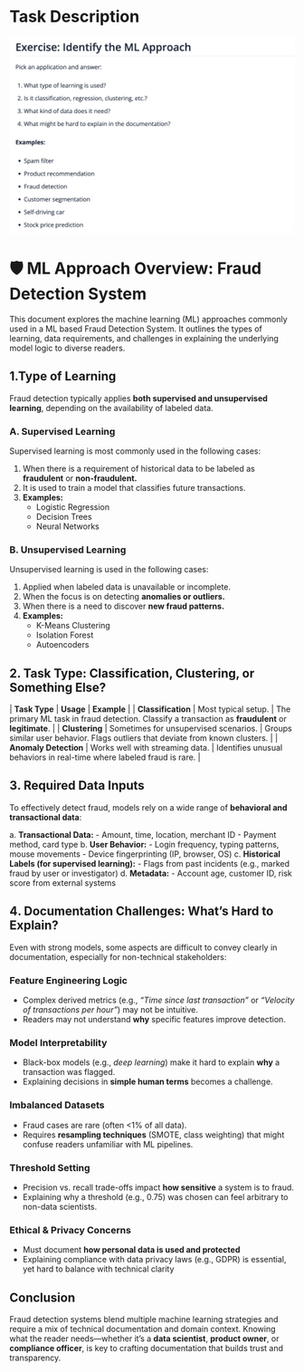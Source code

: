 # Task Description

 <p align="center">
   <img src="images/image2.png" alt="Task Description" style="max-width: 100%; height: auto;">
 </p>
 
# 🛡️ ML Approach Overview: Fraud Detection System

This document explores the machine learning (ML) approaches commonly used in a ML based Fraud Detection System. It outlines the types of learning, data requirements, and challenges in explaining the underlying model logic to diverse readers.

## 1️.Type of Learning

Fraud detection typically applies **both supervised and unsupervised learning**, depending on the availability of labeled data.

### A. Supervised Learning

Supervised learning is most commonly used in the following cases:

 1. When there is a requirement of historical data to be labeled as **fraudulent** or **non-fraudulent.**
 2. It is used to train a model that classifies future transactions.
 3. **Examples:** 
     - Logistic Regression
     - Decision Trees
     - Neural Networks

### B. Unsupervised Learning

Unsupervised learning is used in the following cases:

 1. Applied when labeled data is unavailable or incomplete.
 2. When the focus is on detecting **anomalies or outliers.**
 3. When there is a need to discover **new fraud patterns.**
 4. **Examples:** 
     - K-Means Clustering
     - Isolation Forest
     - Autoencoders

## 2️. Task Type: Classification, Clustering, or Something Else?

|       **Task Type**       |   **Usage**         |    **Example**    |
|   **Classification**      | Most typical setup. | The primary ML task in fraud detection. Classify a transaction as **fraudulent** or **legitimate**. |
|     **Clustering**        | Sometimes for unsupervised scenarios. | Groups similar user behavior. Flags outliers that deviate from known clusters. |
| **Anomaly Detection**     | Works well with streaming data. | Identifies unusual behaviors in real-time where labeled fraud is rare. |


## 3️. Required Data Inputs

To effectively detect fraud, models rely on a wide range of **behavioral and transactional data**:

 a. **Transactional Data:**
     - Amount, time, location, merchant ID
     - Payment method, card type
 b. **User Behavior:**
     - Login frequency, typing patterns, mouse movements
     - Device fingerprinting (IP, browser, OS)
 c. **Historical Labels (for supervised learning):**
     - Flags from past incidents (e.g., marked fraud by user or investigator)
 d. **Metadata:**
     - Account age, customer ID, risk score from external systems


## 4️. Documentation Challenges: What’s Hard to Explain?

Even with strong models, some aspects are difficult to convey clearly in documentation, especially for non-technical stakeholders:

### Feature Engineering Logic

 - Complex derived metrics (e.g., *“Time since last transaction”* or *“Velocity of transactions per hour”*) may not be intuitive.
 - Readers may not understand **why** specific features improve detection.

### Model Interpretability

 - Black-box models (e.g., *deep learning*) make it hard to explain **why** a transaction was flagged.
 - Explaining decisions in **simple human terms** becomes a challenge.

### Imbalanced Datasets

 - Fraud cases are rare (often <1% of all data).
 - Requires **resampling techniques** (SMOTE, class weighting) that might confuse readers unfamiliar with ML pipelines.

### Threshold Setting

 - Precision vs. recall trade-offs impact **how sensitive** a system is to fraud.
 - Explaining why a threshold (e.g., 0.75) was chosen can feel arbitrary to non-data scientists.

### Ethical & Privacy Concerns
 
 - Must document **how personal data is used and protected**
 - Explaining compliance with data privacy laws (e.g., GDPR) is essential, yet hard to balance with technical clarity


## Conclusion

Fraud detection systems blend multiple machine learning strategies and require a mix of technical documentation and domain context. Knowing what the reader needs—whether it’s a **data scientist**, **product owner**, or **compliance officer**, is key to crafting documentation that builds trust and transparency.

